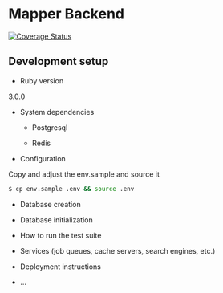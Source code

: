 # Mapper Backend

[![Coverage Status](https://coveralls.io/repos/github/feminizidmap/feminizid-mapper/badge.svg?branch=main)](https://coveralls.io/github/feminizidmap/feminizid-mapper?branch=main)

## Development setup

* Ruby version

3.0.0

* System dependencies

    - Postgresql

    - Redis

* Configuration

Copy and adjust the env.sample and source it

``` bash
$ cp env.sample .env && source .env
```

* Database creation

* Database initialization

* How to run the test suite

* Services (job queues, cache servers, search engines, etc.)

* Deployment instructions

* ...
